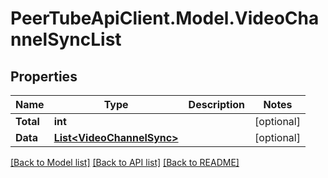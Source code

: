# PeerTubeApiClient.Model.VideoChannelSyncList

## Properties

Name | Type | Description | Notes
------------ | ------------- | ------------- | -------------
**Total** | **int** |  | [optional] 
**Data** | [**List&lt;VideoChannelSync&gt;**](VideoChannelSync.md) |  | [optional] 

[[Back to Model list]](../README.md#documentation-for-models) [[Back to API list]](../README.md#documentation-for-api-endpoints) [[Back to README]](../README.md)

